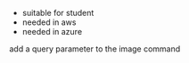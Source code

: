 * suitable for student
* needed in aws
* needed in azure

add a query parameter to the image command
